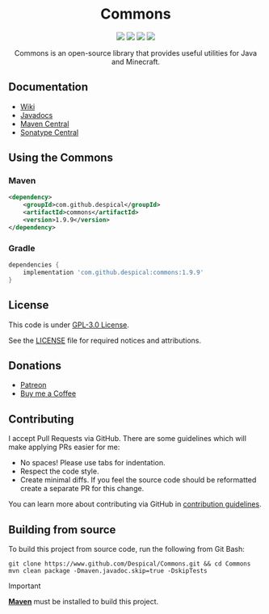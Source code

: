 <h1 align="center">Commons</h1>

<div align="center">

[![](https://github.com/Despical/Commons/actions/workflows/build.yml/badge.svg)](https://github.com/Despical/Commons/actions/workflows/build.yml)
[![](https://img.shields.io/maven-central/v/com.github.despical/commons.svg?label=Maven%20Central)](https://repo1.maven.org/maven2/com/github/despical/commons)
[![](https://img.shields.io/badge/License-GPLv3-blue.svg)](../LICENSE)
[![](https://img.shields.io/badge/Javadoc-latest-blue.svg)](https://despical.github.io/Commons)

Commons is an open-source library that provides useful utilities for Java and Minecraft.

</div>

## Documentation
- [Wiki](https://github.com/Despical/Commons/wiki)
- [Javadocs](https://despical.github.io/Commons)
- [Maven Central](https://repo1.maven.org/maven2/com/github/despical/commons)
- [Sonatype Central](https://central.sonatype.com/artifact/com.github.despical/commons)

## Using the Commons

### Maven
```xml
<dependency>
    <groupId>com.github.despical</groupId>
    <artifactId>commons</artifactId>
    <version>1.9.9</version>
</dependency>
```

### Gradle
```gradle
dependencies {
    implementation 'com.github.despical:commons:1.9.9'
}
```

## License
This code is under [GPL-3.0 License](http://www.gnu.org/licenses/gpl-3.0.html).

See the [LICENSE](https://github.com/Despical/Commons/blob/master/LICENSE) file for required notices and attributions.

## Donations
- [Patreon](https://www.patreon.com/despical)
- [Buy me a Coffee](https://www.buymeacoffee.com/despical)

## Contributing

I accept Pull Requests via GitHub. There are some guidelines which will make applying PRs easier for me:
+ No spaces! Please use tabs for indentation.
+ Respect the code style.
+ Create minimal diffs. If you feel the source code should be reformatted create a separate PR for this change.

You can learn more about contributing via GitHub in [contribution guidelines](https://github.com/Despical/Commons/blob/master/CONTRIBUTING.md).

## Building from source
To build this project from source code, run the following from Git Bash:
```
git clone https://www.github.com/Despical/Commons.git && cd Commons
mvn clean package -Dmaven.javadoc.skip=true -DskipTests
```

> [!IMPORTANT]  
> **[Maven](https://maven.apache.org/)** must be installed to build this project.
